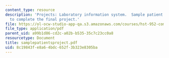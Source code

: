```yaml
---
content_type: resource
description: 'Projects: Laboratory information system.  Sample patient data needed
  to complete the final project.'
file: https://ol-ocw-studio-app-qa.s3.amazonaws.com/courses/hst-952-computing-for-biomedical-scientists-fall-2002/8c19843fe8a64bdc652f3b323e8305ba_samplepatientsproject.pdf
file_type: application/pdf
parent_uid: a99b1d86-cd2c-a02b-b535-35c7c23cc0a8
resourcetype: Document
title: samplepatientsproject.pdf
uid: 8c19843f-e8a6-4bdc-652f-3b323e8305ba
---
```

